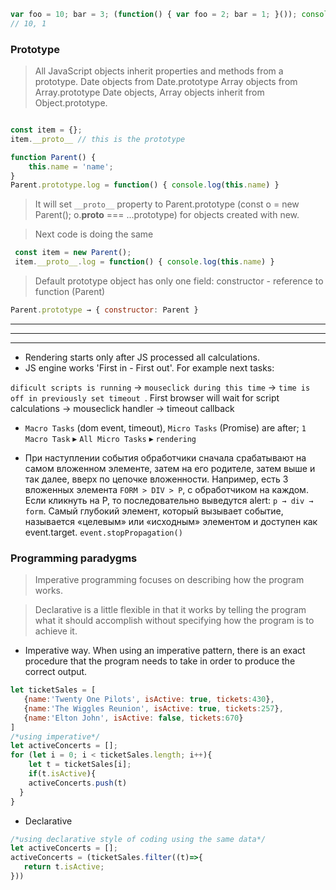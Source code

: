 ```js
var foo = 10; bar = 3; (function() { var foo = 2; bar = 1; }()); console.info(foo, bar);
// 10, 1
```

### Prototype

> All JavaScript objects inherit properties and methods from a prototype.
> Date objects from Date.prototype
> Array objects from Array.prototype
> Date objects, Array objects inherit from Object.prototype.

```js

const item = {};
item.__proto__ // this is the prototype

```
```js
function Parent() {
    this.name = 'name';
}
Parent.prototype.log = function() { console.log(this.name) }
```
> It will set `__proto__` property to Parent.prototype (const o = new Parent(); o.__proto__ === ...prototype) for objects created with new.

> Next code is doing the same
```js
 const item = new Parent();
 item.__proto__.log = function() { console.log(this.name) }
```
> Default prototype object has only one field: constructor - reference to function (Parent)
```js
Parent.prototype → { constructor: Parent }
```
---
---
---
- Rendering starts only after JS processed all calculations.
- JS engine works 'First in - First out'. For example next tasks: 

`dificult scripts is running` → `mouseclick during this time` → `time is off in previously set timeout `. First browser will wait for script calculations → mouseclick handler → timeout callback

- `Macro Tasks` (dom event, timeout), `Micro Tasks` (Promise) are after;
`1 Macro Task` ▸ `All Micro Tasks` ▸ `rendering`

- При наступлении события обработчики сначала срабатывают на самом вложенном элементе, затем на его родителе, затем выше и так далее, вверх по цепочке вложенности. Например, есть 3 вложенных элемента `FORM > DIV > P`, с обработчиком на каждом. Если кликнуть на P, то последовательно выведутся alert: `p → div → form`. Самый глубокий элемент, который вызывает событие, называется «целевым» или «исходным» элементом и доступен как event.target. `event.stopPropagation()`

### Programming paradygms
>Imperative programming focuses on describing how the program works.

>Declarative is a little flexible in that it works by telling the program what it should accomplish without specifying how the program is to achieve it.
- Imperative way. When using an imperative pattern, there is an exact procedure that the program needs to take in order to produce the correct output. 
```js
let ticketSales = [
   {name:'Twenty One Pilots', isActive: true, tickets:430}, 
   {name:'The Wiggles Reunion', isActive: true, tickets:257},
   {name:'Elton John', isActive: false, tickets:670}
]
/*using imperative*/
let activeConcerts = [];
for (let i = 0; i < ticketSales.length; i++){
    let t = ticketSales[i]; 
    if(t.isActive){ 
    activeConcerts.push(t)
  }
}
```
- Declarative
```js
/*using declarative style of coding using the same data*/
let activeConcerts = [];
activeConcerts = (ticketSales.filter((t)=>{
   return t.isActive;
}))
```
